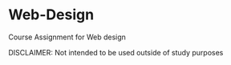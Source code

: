 # Web-Design
Course Assignment for Web design

DISCLAIMER: Not intended to be used outside of study purposes
